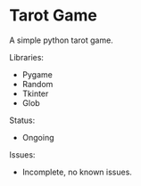 # Tarot Game
A simple python tarot game.

Libraries: 
- Pygame
- Random
- Tkinter
- Glob

Status: 
- Ongoing

Issues:
- Incomplete, no known issues.
